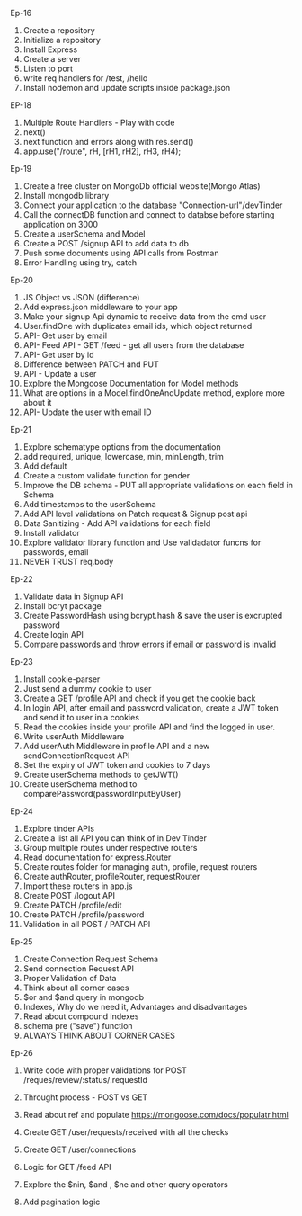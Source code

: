 Ep-16
1. Create a repository
2. Initialize a repository
3. Install Express
4. Create a server
5. Listen to port
6. write req handlers for /test, /hello
7. Install nodemon and update scripts inside package.json

EP-18
1. Multiple Route Handlers - Play with code
2. next()
3. next function and errors along with res.send()
4. app.use("/route", rH, [rH1, rH2], rH3, rH4);


Ep-19
1. Create a free cluster on MongoDb official website(Mongo Atlas)
2. Install mongodb library
3. Connect your application to the database "Connection-url"/devTinder
4. Call the connectDB function and connect to databse before starting application on 3000
5. Create a userSchema and Model
6. Create a POST /signup API to add data to db
7. Push some documents using API calls from Postman
8. Error Handling using try, catch

Ep-20
1. JS Object vs JSON (difference)
2. Add express.json middleware to your app
3. Make your signup Api dynamic to receive data from the emd user
4. User.findOne with duplicates email ids, which object returned
5. API- Get user by email
6. API- Feed API - GET /feed - get all users from the database
7. API- Get user by id
8. Difference between PATCH and PUT
9. API - Update a user
10. Explore the Mongoose Documentation for Model methods
11. What are options in a Model.findOneAndUpdate method, explore more about it
12. API- Update the user with email ID

Ep-21
1. Explore schematype options from the documentation
2. add required, unique, lowercase, min, minLength, trim
3. Add default
4. Create a custom validate function for gender
5. Improve the DB schema - PUT all appropriate validations on each field in Schema
6. Add timestamps to the userSchema
7. Add API level validations on Patch request & Signup post api
8. Data Sanitizing - Add API validations for each field
9. Install validator
10. Explore validator library function and Use validadator funcns for passwords, email
11. NEVER TRUST req.body

Ep-22
1. Validate data in Signup API
2. Install bcryt package
3. Create PasswordHash using bcrypt.hash & save the user is excrupted password
4. Create login API
5. Compare passwords and throw errors if email or password is invalid

Ep-23
1. Install cookie-parser
2. Just send a dummy cookie to user
3. Create a GET /profile API and check if you get the cookie back
4. In login API, after email and password validation, create a JWT token and send it to user in a cookies
5. Read the cookies inside your profile API and find the logged in user.
6. Write userAuth Middleware
7. Add userAuth Middleware in profile API and a new sendConnectionRequest API
8. Set the expiry of JWT token and cookies to 7 days
9. Create userSchema methods to getJWT()
10. Create userSchema method to comparePassword(passwordInputByUser)

Ep-24
1. Explore tinder APIs
2. Create a list all API you can think of in Dev Tinder
3. Group multiple routes under respective routers
4. Read documentation for express.Router
5. Create routes folder for managing auth, profile, request routers
6. Create authRouter, profileRouter, requestRouter
7. Import these routers in app.js 
8. Create POST /logout API
9. Create PATCH /profile/edit
10. Create PATCH /profile/password
11. Validation in all POST / PATCH API

Ep-25
1. Create Connection Request Schema
2. Send connection Request API
3. Proper Validation of Data
4. Think about all corner cases 
5. $or and $and query in mongodb
6. Indexes, Why do we need it, Advantages and disadvantages
7. Read about compound indexes
8. schema pre ("save") function
9. ALWAYS THINK ABOUT CORNER CASES

Ep-26
1. Write code with proper validations for POST /reques/review/:status/:requestId
2. Throught process - POST vs GET
3. Read about ref and populate https://mongoose.com/docs/populatr.html
4. Create GET /user/requests/received with all the checks
5. Create GET /user/connections

6. Logic for GET /feed API
7. Explore the $nin, $and , $ne and other query operators 
8. Add pagination logic
